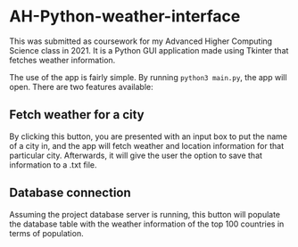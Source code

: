 # AH-Python-weather-interface

This was submitted as coursework for my Advanced Higher Computing Science class in 2021. It is a Python GUI application made using Tkinter that fetches weather information.

The use of the app is fairly simple. By running `python3 main.py`, the app will open. There are two features available:

## Fetch weather for a city
By clicking this button, you are presented with an input box to put the name of a city in, and the app will fetch weather and location information for that particular city. Afterwards, it will give the user the option to save that information to a .txt file.

## Database connection
Assuming the project database server is running, this button will populate the database table with the weather information of the top 100 countries in terms of population.
